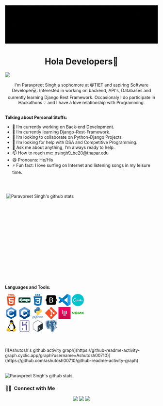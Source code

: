 ![BannerGIF](https://github.com/PARAVPREET17/PARAVPREET17/blob/main/ParavpreetSingh.gif)
<h1 align="center"> Hola Developers👋</h1>


![](https://komarev.com/ghpvc/?username=PARAVPREET17&style=plastic)
<p align="center">I'm Paravpreet Singh,a sophomore  at @TIET and aspiring Software Developer💻. Interested in working on backend, API's, Databases and currently learning Django Rest Framework. Occasionaly I do participate in Hackathons 💡 and I have a love relationship with Programming.
<br />

<br/>

**Talking about Personal Stuffs:**
- 🔭 I’m currently working on Back-end Development.
- 🌱 I’m currently learning Django-Rest-Framework.
- 👯 I’m looking to collaborate on Python-Django Projects
- 🤔 I’m looking for help with DSA and Competitive Programming.
- 💬 Ask me about anything, I'm always ready to help.
- 📫 How to reach me: psingh9_be20@thapar.edu 
- 😄 Pronouns: He/His
- ⚡ Fun fact: I love surfing on Internet and listening songs in my leisure time.


<br>
<br>

<img width="500" height="300" align="right" alt="Paravpreet Singh's github stats" 
         src="https://github-readme-stats.vercel.app/api?username=PARAVPREET17&show_icons=true&theme=radical" />


**Languages and Tools:**  
         
<a ><img src="https://raw.githubusercontent.com/devicons/devicon/master/icons/html5/html5-plain-wordmark.svg" alt="cplusplus" width="40" height="40"/></a>
<a ><img src="https://github.com/devicons/devicon/blob/master/icons/django/django-original.svg" alt="cplusplus" width="40" height="40"/></a>
<a ><img src="https://raw.githubusercontent.com/devicons/devicon/master/icons/css3/css3-plain-wordmark.svg" alt="cplusplus" width="40" height="40"/></a>
<a ><img src="https://raw.githubusercontent.com/devicons/devicon/master/icons/bootstrap/bootstrap-plain.svg" alt="cplusplus" width="40" height="40"/></a>
<a ><img src="https://raw.githubusercontent.com/devicons/devicon/master/icons/vscode/vscode-original.svg" alt="cplusplus" width="40" height="40"/></a>
<a ><img src="https://github.com/devicons/devicon/blob/master/icons/canva/canva-original.svg" alt="cplusplus" width="40" height="40"/></a>
<br/>
<a ><img src="https://raw.githubusercontent.com/devicons/devicon/master/icons/c/c-original.svg" alt="cplusplus" width="40" height="40"/></a>
<a ><img src="https://raw.githubusercontent.com/devicons/devicon/master/icons/cplusplus/cplusplus-original.svg" alt="cplusplus" width="40" height="40"/></a>
<a ><img src="https://raw.githubusercontent.com/devicons/devicon/master/icons/python/python-original-wordmark.svg" alt="cplusplus" width="40" height="40"/></a>
<a ><img src="https://raw.githubusercontent.com/devicons/devicon/master/icons/git/git-plain.svg" alt="cplusplus" width="40" height="40"/></a>
<a ><img src="https://github.com/PARAVPREET17/PARAVPREET17/blob/main/gitter.svg" alt="cplusplus" width="40" height="40"/></a>
<a ><img src="https://raw.githubusercontent.com/devicons/devicon/master/icons/nginx/nginx-original.svg" alt="cplusplus" width="40" height="40"/></a>
<br/>
<a ><img src="https://raw.githubusercontent.com/devicons/devicon/master/icons/linux/linux-original.svg" alt="cplusplus" width="40" height="40"/></a>
<a ><img src="https://raw.githubusercontent.com/devicons/devicon/master/icons/heroku/heroku-original.svg" alt="cplusplus" width="40" height="40"/></a>
<a ><img src="https://raw.githubusercontent.com/devicons/devicon/master/icons/bash/bash-original.svg" alt="cplusplus" width="40" height="40"/></a>
<a ><img src="https://raw.githubusercontent.com/devicons/devicon/master/icons/postgresql/postgresql-plain.svg" alt="cplusplus" width="40" height="40"/></a>



<br>
<br>
[![Ashutosh's github activity graph](https://github-readme-activity-graph.cyclic.app/graph?username=Ashutosh00710)](https://github.com/ashutosh00710/github-readme-activity-graph)

<br>
<br>

<img width="1500" height="auto" align="center" alt="Paravpreet Singh's github stats" 
         src="https://github-profile-trophy.vercel.app/?username=PARAVPREET17&row=1&column=7&theme=darkhub&margin-w=15e" />



### 🤝🏻 &nbsp;Connect with Me

<p align="center">
<a href="https://www.linkedin.com/in/paravpreet-singh-45984b1b4/"><img src="https://img.shields.io/badge/-Paravpreet%20Singh-0077B5?style=flat&logo=Linkedin&logoColor=white"/></a>
<a href="mailto:psingh9_be20@thapar.edu"><img src="https://img.shields.io/badge/-psingh9_be20@thapar.edu-D14836?style=flat&logo=Gmail&logoColor=white"/></a>
<a href="https://www.instagram.com/paravpreet17/"><img src="https://img.shields.io/badge/-@paravpreet17-E4405F?style=flat&logo=Instagram&logoColor=white"/></a>
</p>




